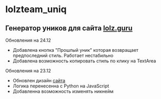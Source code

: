 # lolzteam_uniq

<h2>Генератор уников для сайта <a href="lolz.guru">lolz.guru</a></h2>

<p>Обновления на 24.12</p>
 <ul>
	<li>Добавлена кнопка "Прошлый уник" которая возвращает предпоследний стиль. Работает нестабильно</li>
	<li>Добавлена возможность копировать стиль по клику на TextArea</li>
 </ul>

<p>Обновления на 23.12</p>
 <ul>
	 <li>Обновлен дизайн <a href="https://mxidentic.github.io/lolzteam_uniq/">сайта</a></li>
	 <li>Логика перенесенна с Python на JavaScript</li>
	 <li>Добавленна возможность изменять никнейм</li>
 </ul>
